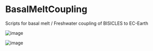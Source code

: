 # BasalMeltCoupling

Scripts for basal melt / Freshwater coupling of BISICLES to EC-Earth

![image](https://user-images.githubusercontent.com/82878115/212126244-cd95fffe-e65d-42a2-a028-daf9fa6298f8.png)

![image](https://user-images.githubusercontent.com/82878115/212305310-b1166b89-8ae8-4006-ad25-529eadd753cc.png)

